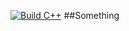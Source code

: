 [![Build C++](https://github.com/Angelmartinez-20/GitActionsExample/actions/workflows/actions.yml/badge.svg)](https://github.com/Angelmartinez-20/GitActionsExample/actions/workflows/actions.yml)
##Something
